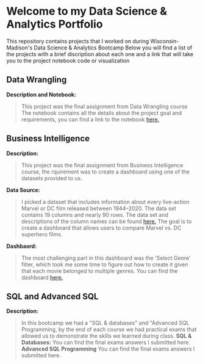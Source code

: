 # Welcome to my Data Science & Analytics Portfolio
This repository contains projects that I worked on during Wisconsin-Madison's Data Science & Analytics Bootcamp
Below you will find a list of the projects with a brief discription about each one and a link that will take you to the project notebook code or visualization 


## Data Wrangling
**Description and Notebook:**
> This project was the final assignment from Data Wrangling course
The notebook contains all the details about the project goal and requirements, you can find a link to the notebook [here.](https://github.com/kaialali/Data-Science-Portfolio/blob/main/Khalifa_Al_Ali_Data_Wrangling_Hotel_Project.ipynb)

## Business Intelligence
**Description:** 
> This project was the final assignment from Business Intelligence course, the rquirement was to create a dashboard using one of the datasets provided to us.

**Data Source:** 
> I picked a dataset that includes information about every live-action Marvel or DC film released between 1944–2020. The data set contains 19 columns and nearly 90 rows. The data set and descriptions of the column names can be found [here.](https://www.kaggle.com/datasets/jcraggy/marvel-vs-dc-imdb-rotten-tomatoes)
The goal is to create a dashboard that allows users to compare Marvel vs. DC superhero films.

**Dashbaord:**
> The most challenging part in this dashboard was the 'Select Genre' filter, which took me some time to figure out how to create it given that each movie belonged to multiple genres.
You can find the dashboard [here.](https://public.tableau.com/app/profile/khalifa.al.ali/viz/Marvelvs_DC_16550871428330/Dashboard1#1)

## SQL and Advanced SQL
**Description:**
> In this bootcamp we had a "SQL & databases" and "Advanced SQL Programming, by the end of each course we had practical exams that allowed us to demonstrate the skills we learned during class.
**SQL & Databases:**
> You can find the final exams answers I submitted here.
**Advanced SQL Programming**
> You can find the final exams answers I submitted here.
